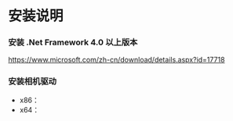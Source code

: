 # 安装说明

### 安装 .Net Framework 4.0 以上版本

https://www.microsoft.com/zh-cn/download/details.aspx?id=17718

### 安装相机驱动

* x86：
* x64：
